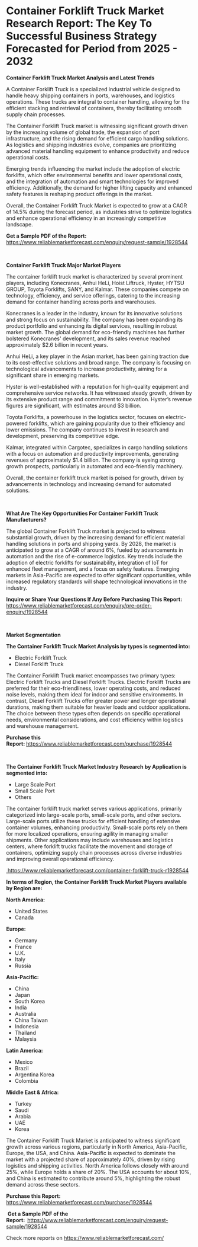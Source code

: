 <p><h1>Container Forklift Truck Market Research Report: The Key To Successful Business Strategy Forecasted for Period from 2025 - 2032</h1></p><p><strong>Container Forklift Truck Market Analysis and Latest Trends</strong></p>
<p><p>A Container Forklift Truck is a specialized industrial vehicle designed to handle heavy shipping containers in ports, warehouses, and logistics operations. These trucks are integral to container handling, allowing for the efficient stacking and retrieval of containers, thereby facilitating smooth supply chain processes.</p><p>The Container Forklift Truck market is witnessing significant growth driven by the increasing volume of global trade, the expansion of port infrastructure, and the rising demand for efficient cargo handling solutions. As logistics and shipping industries evolve, companies are prioritizing advanced material handling equipment to enhance productivity and reduce operational costs.</p><p>Emerging trends influencing the market include the adoption of electric forklifts, which offer environmental benefits and lower operational costs, and the integration of automation and smart technologies for improved efficiency. Additionally, the demand for higher lifting capacity and enhanced safety features is reshaping product offerings in the market.</p><p>Overall, the Container Forklift Truck Market is expected to grow at a CAGR of 14.5% during the forecast period, as industries strive to optimize logistics and enhance operational efficiency in an increasingly competitive landscape.</p></p>
<p><strong>Get a Sample PDF of the Report:&nbsp;</strong> <a href="https://www.reliablemarketforecast.com/enquiry/request-sample/1928544?utm_campaign=1102&utm_medium=2&utm_source=Github&utm_content=ia&utm_term=16012025&utm_id=container-forklift-truck">https://www.reliablemarketforecast.com/enquiry/request-sample/1928544</a></p>
<p>&nbsp;</p>
<p><strong>Container Forklift Truck Major Market Players</strong></p>
<p><p>The container forklift truck market is characterized by several prominent players, including Konecranes, Anhui HeLi, Hoist Liftruck, Hyster, HYTSU GROUP, Toyota Forklifts, SANY, and Kalmar. These companies compete on technology, efficiency, and service offerings, catering to the increasing demand for container handling across ports and warehouses.</p><p>Konecranes is a leader in the industry, known for its innovative solutions and strong focus on sustainability. The company has been expanding its product portfolio and enhancing its digital services, resulting in robust market growth. The global demand for eco-friendly machines has further bolstered Konecranes' development, and its sales revenue reached approximately $2.6 billion in recent years.</p><p>Anhui HeLi, a key player in the Asian market, has been gaining traction due to its cost-effective solutions and broad range. The company is focusing on technological advancements to increase productivity, aiming for a significant share in emerging markets.</p><p>Hyster is well-established with a reputation for high-quality equipment and comprehensive service networks. It has witnessed steady growth, driven by its extensive product range and commitment to innovation. Hyster’s revenue figures are significant, with estimates around $3 billion.</p><p>Toyota Forklifts, a powerhouse in the logistics sector, focuses on electric-powered forklifts, which are gaining popularity due to their efficiency and lower emissions. The company continues to invest in research and development, preserving its competitive edge.</p><p>Kalmar, integrated within Cargotec, specializes in cargo handling solutions with a focus on automation and productivity improvements, generating revenues of approximately $1.4 billion. The company is eyeing strong growth prospects, particularly in automated and eco-friendly machinery.</p><p>Overall, the container forklift truck market is poised for growth, driven by advancements in technology and increasing demand for automated solutions.</p></p>
<p>&nbsp;</p>
<p><strong>What Are The Key Opportunities For Container Forklift Truck Manufacturers?</strong></p>
<p><p>The global Container Forklift Truck market is projected to witness substantial growth, driven by the increasing demand for efficient material handling solutions in ports and shipping yards. By 2028, the market is anticipated to grow at a CAGR of around 6%, fueled by advancements in automation and the rise of e-commerce logistics. Key trends include the adoption of electric forklifts for sustainability, integration of IoT for enhanced fleet management, and a focus on safety features. Emerging markets in Asia-Pacific are expected to offer significant opportunities, while increased regulatory standards will shape technological innovations in the industry.</p></p>
<p><strong>Inquire or Share Your Questions If Any Before Purchasing This Report:</strong> <a href="https://www.reliablemarketforecast.com/enquiry/pre-order-enquiry/1928544?utm_campaign=1102&utm_medium=2&utm_source=Github&utm_content=ia&utm_term=16012025&utm_id=container-forklift-truck">https://www.reliablemarketforecast.com/enquiry/pre-order-enquiry/1928544</a></p>
<p>&nbsp;</p>
<p><strong>Market Segmentation</strong></p>
<p><strong>The Container Forklift Truck Market Analysis by types is segmented into:</strong></p>
<p><ul><li>Electric Forklift Truck</li><li>Diesel Forklift Truck</li></ul></p>
<p><p>The Container Forklift Truck market encompasses two primary types: Electric Forklift Trucks and Diesel Forklift Trucks. Electric Forklift Trucks are preferred for their eco-friendliness, lower operating costs, and reduced noise levels, making them ideal for indoor and sensitive environments. In contrast, Diesel Forklift Trucks offer greater power and longer operational durations, making them suitable for heavier loads and outdoor applications. The choice between these types often depends on specific operational needs, environmental considerations, and cost efficiency within logistics and warehouse management.</p></p>
<p><strong>Purchase this Report:&nbsp;</strong><a href="https://www.reliablemarketforecast.com/purchase/1928544?utm_campaign=1102&utm_medium=2&utm_source=Github&utm_content=ia&utm_term=16012025&utm_id=container-forklift-truck">https://www.reliablemarketforecast.com/purchase/1928544</a></p>
<p>&nbsp;</p>
<p><strong>The Container Forklift Truck Market Industry Research by Application is segmented into:</strong></p>
<p><ul><li>Large Scale Port</li><li>Small Scale Port</li><li>Others</li></ul></p>
<p><p>The container forklift truck market serves various applications, primarily categorized into large-scale ports, small-scale ports, and other sectors. Large-scale ports utilize these trucks for efficient handling of extensive container volumes, enhancing productivity. Small-scale ports rely on them for more localized operations, ensuring agility in managing smaller shipments. Other applications may include warehouses and logistics centers, where forklift trucks facilitate the movement and storage of containers, optimizing supply chain processes across diverse industries and improving overall operational efficiency.</p></p>
<p><a href="https://www.reliablemarketforecast.com/container-forklift-truck-r1928544?utm_campaign=1102&utm_medium=2&utm_source=Github&utm_content=ia&utm_term=16012025&utm_id=container-forklift-truck">&nbsp;https://www.reliablemarketforecast.com/container-forklift-truck-r1928544</a></p>
<p><strong>In terms of Region, the Container Forklift Truck Market Players available by Region are:</strong></p>
<p>
    <p> <strong> North America: </strong>
        <ul>
            <li>United States</li>
            <li>Canada</li>
        </ul>
        </p> 
    <p> <strong> Europe: </strong>
        <ul>
            <li>Germany</li>
            <li>France</li>
            <li>U.K.</li>
            <li>Italy</li>
            <li>Russia</li>
        </ul>
        </p> 
    <p> <strong> Asia-Pacific: </strong>
        <ul>
            <li>China</li>
            <li>Japan</li>
            <li>South Korea</li>
            <li>India</li>
            <li>Australia</li>
            <li>China Taiwan</li>
            <li>Indonesia</li>
            <li>Thailand</li>
            <li>Malaysia</li>
        </ul>
        </p> 
    <p> <strong> Latin America: </strong>
        <ul>
            <li>Mexico</li>
            <li>Brazil</li>
            <li>Argentina Korea</li>
            <li>Colombia</li>
        </ul>
        </p> 
    <p> <strong> Middle East & Africa: </strong>
        <ul>
            <li>Turkey</li>
            <li>Saudi</li>
            <li>Arabia</li>
            <li>UAE</li>
            <li>Korea</li>
        </ul>
    </p>
    </p>
<p><p>The Container Forklift Truck Market is anticipated to witness significant growth across various regions, particularly in North America, Asia-Pacific, Europe, the USA, and China. Asia-Pacific is expected to dominate the market with a projected share of approximately 40%, driven by rising logistics and shipping activities. North America follows closely with around 25%, while Europe holds a share of 20%. The USA accounts for about 10%, and China is estimated to contribute around 5%, highlighting the robust demand across these sectors.</p></p>
<p><strong>Purchase this Report: </strong><a href="https://www.reliablemarketforecast.com/purchase/1928544?utm_campaign=1102&utm_medium=2&utm_source=Github&utm_content=ia&utm_term=16012025&utm_id=container-forklift-truck">https://www.reliablemarketforecast.com/purchase/1928544</a></p>
<p>&nbsp;<strong>Get a Sample PDF of the Report:&nbsp;&nbsp;</strong><a href="https://www.reliablemarketforecast.com/enquiry/request-sample/1928544?utm_campaign=1102&utm_medium=2&utm_source=Github&utm_content=ia&utm_term=16012025&utm_id=container-forklift-truck">https://www.reliablemarketforecast.com/enquiry/request-sample/1928544</a></p>
<p><strong></strong></p>
<p>Check more reports on <a href="https://www.reliablemarketforecast.com/?utm_campaign=1102&utm_medium=2&utm_source=Github&utm_content=ia&utm_term=16012025&utm_id=container-forklift-truck">https://www.reliablemarketforecast.com/</a></p>